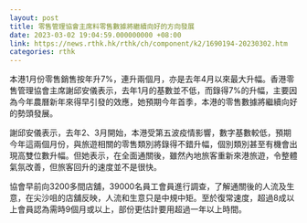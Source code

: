 ```yaml
---
layout: post
title: 零售管理協會主席料零售數據將繼續向好的方向發展
date: 2023-03-02 19:04:59.000000000 +08:00
link: https://news.rthk.hk/rthk/ch/component/k2/1690194-20230302.htm
categories: rthk
---
```


本港1月份零售銷售按年升7%，連升兩個月，亦是去年4月以來最大升幅。香港零售管理協會主席謝邱安儀表示，去年1月的基數並不低，而錄得7%的升幅，主要因為今年農曆新年來得早引發的效應，她預期今年首季，本港的零售數據將繼續向好的勢頭發展。

謝邱安儀表示，去年2、3月開始，本港受第五波疫情影響，數字基數較低，預期今年這兩個月份，與旅遊相關的零售類別將錄得不錯升幅，個別類別甚至有機會出現高雙位數升幅。但她表示，在全面通關後，雖然內地旅客重新來港旅遊，令整體氣氛改善，但旅客回升的速度並不是很快。

協會早前向3200多間店舖，39000名員工會員進行調查，了解通關後的人流及生意，在尖沙咀的店舖反映，人流和生意只是中規中矩。至於復常速度，超過8成以上會員認為需時9個月或以上，部份更估計要用超過一年以上時間。

